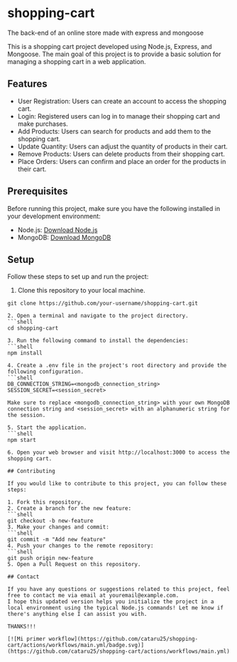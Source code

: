 # shopping-cart
The back-end of an online store made with express and mongoose

This is a shopping cart project developed using Node.js, Express, and Mongoose. The main goal of this project is to provide a basic solution for managing a shopping cart in a web application.

## Features

- User Registration: Users can create an account to access the shopping cart.
- Login: Registered users can log in to manage their shopping cart and make purchases.
- Add Products: Users can search for products and add them to the shopping cart.
- Update Quantity: Users can adjust the quantity of products in their cart.
- Remove Products: Users can delete products from their shopping cart.
- Place Orders: Users can confirm and place an order for the products in their cart.

## Prerequisites

Before running this project, make sure you have the following installed in your development environment:

- Node.js: [Download Node.js](https://nodejs.org)
- MongoDB: [Download MongoDB](https://www.mongodb.com/try/download/community)

## Setup

Follow these steps to set up and run the project:

1. Clone this repository to your local machine.
```shell
git clone https://github.com/your-username/shopping-cart.git

2. Open a terminal and navigate to the project directory.
```shell
cd shopping-cart

3. Run the following command to install the dependencies:
```shell
npm install

4. Create a .env file in the project's root directory and provide the following configuration.
```shell
DB_CONNECTION_STRING=<mongodb_connection_string>
SESSION_SECRET=<session_secret>

Make sure to replace <mongodb_connection_string> with your own MongoDB connection string and <session_secret> with an alphanumeric string for the session.

5. Start the application.
```shell
npm start

6. Open your web browser and visit http://localhost:3000 to access the shopping cart.

## Contributing

If you would like to contribute to this project, you can follow these steps:

1. Fork this repository.
2. Create a branch for the new feature:
```shell
git checkout -b new-feature
3. Make your changes and commit:
```shell
git commit -m "Add new feature"
4. Push your changes to the remote repository:
```shell
git push origin new-feature
5. Open a Pull Request on this repository.

## Contact

If you have any questions or suggestions related to this project, feel free to contact me via email at youremail@example.com.
I hope this updated version helps you initialize the project in a local environment using the typical Node.js commands! Let me know if there's anything else I can assist you with.

THANKS!!!

[![Mi primer workflow](https://github.com/cataru25/shopping-cart/actions/workflows/main.yml/badge.svg)](https://github.com/cataru25/shopping-cart/actions/workflows/main.yml)
